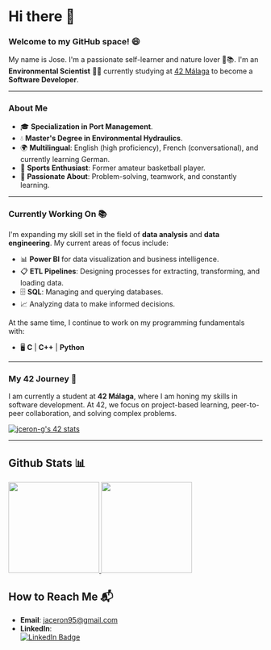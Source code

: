 # Hi there 👋 
### Welcome to my GitHub space! 😄

My name is Jose. I'm a passionate self-learner and nature lover 🌲📚. I'm an **Environmental Scientist** 🐢🌻 currently studying at [42 Málaga](https://www.42malaga.com/) to become a **Software Developer**.

---

### About Me
- 🎓 **Specialization in Port Management**.
- 💧 **Master's Degree in Environmental Hydraulics**.
- 🌍 **Multilingual**: English (high proficiency), French (conversational), and currently learning German.
- 🏀 **Sports Enthusiast**: Former amateur basketball player.
- 🌟 **Passionate About**: Problem-solving, teamwork, and constantly learning.

---

### Currently Working On 📚
I'm expanding my skill set in the field of **data analysis** and **data engineering**. My current areas of focus include:
- 📊 **Power BI** for data visualization and business intelligence.
- 📋 **ETL Pipelines**: Designing processes for extracting, transforming, and loading data.
- 🗄️ **SQL**: Managing and querying databases.
- 📈 Analyzing data to make informed decisions.

At the same time, I continue to work on my programming fundamentals with:
- 🖥️ **C** | **C++** | **Python**

---

### My 42 Journey 🚀
I am currently a student at **42 Málaga**, where I am honing my skills in software development. At 42, we focus on project-based learning, peer-to-peer collaboration, and solving complex problems.  

<a href="https://github.com/oakoudad/badge42">
  <img src="https://badge.mediaplus.ma/darkblue/jceron-g?1337Badge=off&UM6P=off" alt="jceron-g's 42 stats" />
</a>

---

## Github Stats 📊
<p>
<a href="https://github.com/jceron-g">
  <img height="180em" src="https://github-readme-stats.vercel.app/api?username=jceron-g&show_icons=true&theme=algolia&include_all_commits=true&count_private=true"/>
</a>
<a href="https://github.com/jceron-g">
  <img height="180em" src="https://github-readme-stats.vercel.app/api/top-langs/?username=jceron-g&layout=compact&langs_count=8&theme=algolia"/>
</a>
</p>

## How to Reach Me 📬
- **Email**: [jaceron95@gmail.com](mailto:jaceron95@gmail.com)
- **LinkedIn**:  
  <a href="https://www.linkedin.com/in/jos%C3%A9-antonio-cer%C3%B3n-guti%C3%A9rrez-0a111518a/">
    <img src="https://img.shields.io/badge/LinkedIn-Connect-blue?logo=linkedin&style=flat-square" alt="LinkedIn Badge">
  </a>

